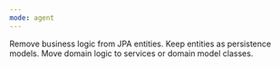 ```yaml
---
mode: agent
---
```

Remove business logic from JPA entities. Keep entities as persistence models. Move domain logic to services or domain model classes.
